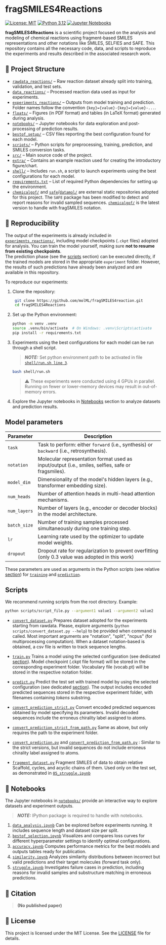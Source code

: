 # fragSMILES4Reactions

[![License: MIT](https://img.shields.io/badge/License-MIT-yellow.svg)](./LICENSE)
[![Python 3.12](https://img.shields.io/badge/python-3.12-blue.svg)](https://www.python.org/downloads/release/python-3126/)
[![Jupyter Notebooks](https://img.shields.io/badge/Made%20with-Jupyter-orange)](https://jupyter.org/)

**fragSMILES4Reactions** is a scientific project focused on the analysis and modeling of chemical reactions using fragment-based SMILES representations and other notations like SMILES, SELFIES and SAFE. This repository contains all the necessary code, data, and scripts to reproduce the experiments and results described in the associated research work.

## 📁 Project Structure

- [`rawdata_reactions/`](./rawdata_reactions) – Raw reaction dataset already split into training, validation, and test sets.
- [`data_reactions/`](./data_reactions) – Processed reaction data used as input for experiments.
- [`experiments_reactions/`](./experiments_reactions) – Outputs from model training and prediction. Folder names follow the convention `{key}={value}-{key}={value}-...`.
- [`floats/`](./floats) – Figures (in PDF format) and tables (in LaTeX format) generated during analysis.
- [`notebooks/`](./notebooks) – Jupyter notebooks for data exploration and post-processing of prediction results.
- [`bestof_setup/`](./bestof_setup) – CSV files reporting the best configuration found for each model.
- [`scripts/`](./scripts) – Python scripts for preprocessing, training, prediction, and SMILES conversion tasks.
- [`src/`](./src) – Main source code of the project.
- [`extra/`](./extra) – Contains an example reaction used for creating the introductory figure/chart.
- [`shell/`](./shell) – Includes `run.sh`, a script to launch experiments using the best configurations for each model.
- [`requirements.txt`](./requirements.txt) – List of required Python dependencies for setting up the environment.
- [`chemicalgof/`](./chemicalgof) and [`safe`](./safe)/[`datamol/`](./datamol) are external static repositories adopted for this project. The `SAFE` package has been modified to detect and report reasons for invalid sampled sequences. [`chemicalgof/`](./chemicalgof) is the latest version to handle with fragSMILES notation.

## 🧪 Reproducibility

The output of the experiments is already included in [`experiments_reactions/`](./experiments_reactions), including model checkpoints (`.ckpt` files) adopted for analysis.
You can train the model yourself, making sure **not to resume from existing checkpoints**.  
The prediction phase (see the [scripts](#scripts) section) can be executed directly, if the trained models are stored in the appropriate `experiment` folder.
However, the results of such predictions have already been analyzed and are available in this repository.

To reproduce our experiments:

1. Clone the repository:

   ```bash
    git clone https://github.com/molML/fragSMILES4reaction.git
    cd fragSMILES4Reactions
    ```

2. Set up the Python environment:

    ```bash
    python -m venv .venv
    source .venv/bin/activate  # On Windows: .venv\Scripts\activate
    pip install -r requirements.txt
    ```

3. Experiments using the best configurations for each model can be run through a shell script.
   > **_NOTE:_** Set python environment path to be activated in file [`shell/run.sh line 3`](shell/run.sh#L3).

    ```bash
    bash shell/run.sh
    ```

    > :warning: These experiments were conducted using 4 GPUs in parallel.
        Running on fewer or lower-memory devices may result in out-of-memory errors.

4. Explore the Jupyter notebooks in [Notebooks](#-notebooks) section to analyze datasets and prediction results.

## Model parameters

| Parameter     | Description |
|---------------|-------------|
| `task`       | Task to perform: either `forward` (i.e., synthesis) or `backward` (i.e., retrosynthesis). |
| `notation`   | Molecular representation format used as input/output (i.e., smiles, selfies, safe or fragsmiles). |
| `model_dim` | Dimensionality of the model's hidden layers (e.g., transformer embedding size). |
| `num_heads` | Number of attention heads in multi-head attention mechanisms. |
| `num_layers` | Number of layers (e.g., encoder or decoder blocks) in the model architecture. |
| `batch_size` | Number of training samples processed simultaneously during one training step. |
| `lr`         | Learning rate used by the optimizer to update model weights. |
| `dropout`    | Dropout rate for regularization to prevent overfitting (only 0.3 value was adopted in this work) |

These parameters are used as arguments in the Python scripts (see relative [section](#scripts)) for [`training`](./scripts/training.py) and [`prediction`](./scripts/predict.py).

## Scripts

We recommend running scripts from the root directory.
Example:

```bash
python scripts/script_file.py --argument1 value1 --argument2 value2
```

- [`convert_dataset.py`](./scripts/convert_dataset.py)
  Prepares dataset adopted for the experiments starting from rawdata. Please, explore arguments (`python scripts/convert_dataset.py --help`) to be provided when command is called. Most important arguments are "notation", "split", "ncpus" (for multiprocessing computation). When a dataset notation-based is obtained, a csv file is written to track sequence lengths.

- [`train.py`](./scripts/train.py)
  Trains a model using the selected configuration (see dedicated [section](#model-parameters)).
  Model checkpoint (.ckpt file format) will be stored in the corresponding experiment folder.
  Vocabulary file (vocab.pt) will be stored in the respective notation folder.

- [`predict.py`](./scripts/predict.py)
  Predict the test set with trained model by using the selected configuration (see dedicated [section](#model-parameters)).
  The output includes encoded predicted sequences stored in the respective experiment folder, with filenames containing _tokens_ substring.

- [`convert_prediction_strict.py`](./scripts/convert_prediction_strict.py)
  Convert encoded predicted sequences obtained by model specifying its parameters. Invalid decoded sequences include the erroneus chirality label assigned to atoms.
- [`convert_prediction_strict_from_path.py`](./scripts/convert_prediction.py)
  Same as above, but only requires the path to the experiment folder.

- [`convert_prediction.py`](./scripts/convert_prediction.py) and [`convert_prediction_from_path.py`](./scripts/convert_prediction_from_path.py) : Similar to the strict versions, but invalid sequences do not include erroneus chirality label assigned to atoms.

- [`fragment_dataset.py`](./scripts/fragment_dataset.py)
  Fragment SMILES of data to obtain relative Scaffold, cycles, and acyclic chains of them.
  Used only on the test set, as demonstrated in [`05_struggle.ipynb`](notebooks/05_struggle.ipynb)

## 📓 Notebooks

The Jupyter notebooks in [`notebooks/`](./notebooks/) provide an interactive way to explore datasets and experiment outputs.
> **_NOTE:_** IPython package is required to handle with notebooks.

1. [`data_analysis.ipynb`](notebooks/01_data_analysis.ipynb)
   Can be explored before experiments running. It includes sequence length and dataset size per split.
2. [`bestof_selection.ipynb`](notebooks/02_bestof_selection.ipynb)
   Visualizes and compares loss curves for different hyperparameter settings to identify optimal configurations.
3. [`accuracy.ipynb`](notebooks/03_accuracy.ipynb)
   Computes performance metrics for the best models and outputs tables ready for publication.
4. [`similarity.ipynb`](notebooks/04_similarity.ipynb)
   Analyzes similarity distributions between incorrect but valid predictions and their target molecules (forward task only).
5. [`struggle.ipynb`](notebooks/05_struggle.ipynb)
   Investigates failure cases in prediction, including reasons for invalid samples and substructure matching in erroneous predictions.

## 💬 Citation

> **(No published paper)**

## 📜 License

This project is licensed under the MIT License.
See the [LICENSE](./LICENSE) file for details.
